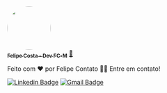   <a href="www.linkedin.com/in/dev-fcm/">
  <img style="border-radius: 50%;" src="https://user-images.githubusercontent.com/73148418/110848046-6404ca80-828c-11eb-9c29-d687b9b99c95.jpeg" width="100px;" alt=""/>
  <br />
  <sub><b>Felipe Costa - Dev FC-M</b></sub></a> <a href="www.linkedin.com/in/dev-fcm/" title="Dev-FC-M">🚀</a>


  Feito com ❤️ por Felipe Contato 👋🏽 Entre em contato!

  [![Linkedin Badge](https://img.shields.io/badge/LinkedIn-0077B5?style=for-the-badge&logo=linkedin&logoColor=white)](www.linkedin.com/in/dev-fcm/) 
  [![Gmail Badge](	https://img.shields.io/badge/Gmail-D14836?style=for-the-badge&logo=gmail&logoColor=white)](mailto:felipech3344@gmail.com)
